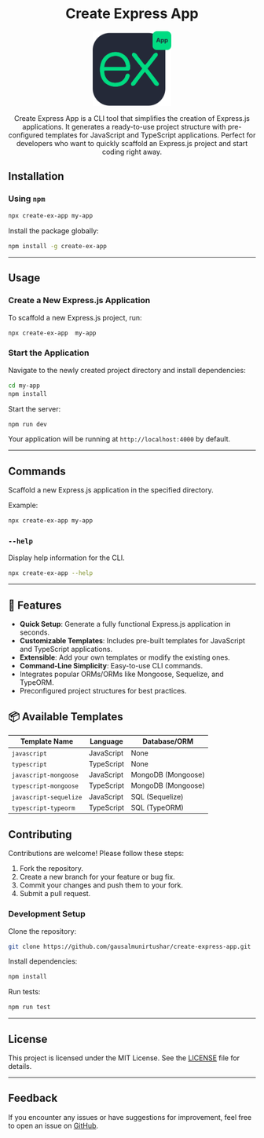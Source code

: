 <h1 align="center">Create Express App</h1>

<p align="center"><img src="./public/images/create-ex-app.svg" width="160"/></p>

<p align="center"> Create Express App is a CLI tool that simplifies the creation of Express.js applications. It generates a ready-to-use project structure with pre-configured templates for JavaScript and TypeScript applications. Perfect for developers who want to quickly scaffold an Express.js project and start coding right away.</p>

## Installation

### Using `npm`

```bash
npx create-ex-app my-app
```

Install the package globally:

```bash
npm install -g create-ex-app
```

---

## Usage

### Create a New Express.js Application

To scaffold a new Express.js project, run:

```bash
npx create-ex-app  my-app
```

### Start the Application

Navigate to the newly created project directory and install dependencies:

```bash
cd my-app
npm install
```

Start the server:

```bash
npm run dev
```

Your application will be running at `http://localhost:4000` by default.

---

## Commands

Scaffold a new Express.js application in the specified directory.

Example:

```bash
npx create-ex-app my-app
```

### `--help`

Display help information for the CLI.

```bash
npx create-ex-app --help
```

---

## 📌 Features

- **Quick Setup**: Generate a fully functional Express.js application in seconds.
- **Customizable Templates**: Includes pre-built templates for JavaScript and TypeScript applications.
- **Extensible**: Add your own templates or modify the existing ones.
- **Command-Line Simplicity**: Easy-to-use CLI commands.
- Integrates popular ORMs/ORMs like Mongoose, Sequelize, and TypeORM.
- Preconfigured project structures for best practices.

## 📦 Available Templates

| Template Name          | Language   | Database/ORM       |
| ---------------------- | ---------- | ------------------ |
| `javascript`           | JavaScript | None               |
| `typescript`           | TypeScript | None               |
| `javascript-mongoose`  | JavaScript | MongoDB (Mongoose) |
| `typescript-mongoose`  | TypeScript | MongoDB (Mongoose) |
| `javascript-sequelize` | JavaScript | SQL (Sequelize)    |
| `typescript-typeorm`   | TypeScript | SQL (TypeORM)      |

## Contributing

Contributions are welcome! Please follow these steps:

1. Fork the repository.
2. Create a new branch for your feature or bug fix.
3. Commit your changes and push them to your fork.
4. Submit a pull request.

### Development Setup

Clone the repository:

```bash
git clone https://github.com/gausalmunirtushar/create-express-app.git
```

Install dependencies:

```bash
npm install
```

Run tests:

```bash
npm run test
```

---

## License

This project is licensed under the MIT License. See the [LICENSE](./LICENSE) file for details.

---

## Feedback

If you encounter any issues or have suggestions for improvement, feel free to open an issue on [GitHub](https://github.com/gausalmunirtushar/create-express-app/issues).
